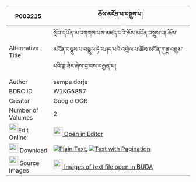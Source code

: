 |P003215|ཆོས་མངོན་པ་བསྡུས་པ། 
| --- | --- 
|Alternative Title |སློབ་དཔོན་མ་འགགས་པས་མཛད་པའི་ཆོས་མངོན་བསྡུས་པ། ཆོས་མངོན་བསྡུས་པ་བསྡུས་ཏེ་བཤད་པའི་འགྲེལ་པ་ཆོས་མངོན་ཀུནྡ་འཛུམ་པའི་ཟླ་ཟེར་ཞེས་བྱ་བས་བརྒྱན་པ།
|Author| sempa dorje
|BDRC ID | W1KG5857
|Creator | Google OCR
|Number of Volumes| 2
|<img width="25" src="https://img.icons8.com/color/25/000000/edit-property.png">Edit Online| [<img width="25" src="https://avatars.githubusercontent.com/u/45091458?s=200&v=4"> Open in Editor](http://editor.openpecha.org/P003215)
|<img width="25" src="https://img.icons8.com/fluent/48/000000/download-2.png"/>  Download | [![](https://img.icons8.com/color/20/000000/txt.png)Plain Text](https://github.com/Openpecha/P003215/releases/download/v1/cho_ngonpa_dupa_plain_P003215.zip), [![](https://img.icons8.com/color/20/000000/txt.png)Text with Pagination](https://github.com/Openpecha/P003215/releases/download/v1/cho_ngonpa_dupa_pages_P003215.zip)
|<img width="25" src="https://img.icons8.com/plasticine/100/000000/pictures-folder.png"/>  Source Images | [<img width="25" src="https://library.bdrc.io/icons/BUDA-small.svg"> Images of text file open in BUDA](https://library.bdrc.io/show/bdr:W1KG5857)